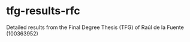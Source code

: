 # tfg-results-rfc
Detailed results from the Final Degree Thesis (TFG) of Raúl de la Fuente (100363952)
